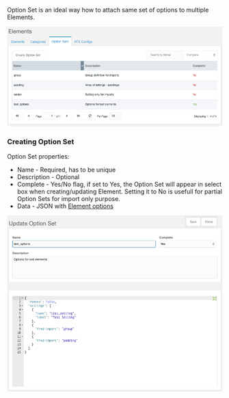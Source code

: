 Option Set is an ideal way how to attach same set of options to multiple Elements.

![Option Sets Grid](img/option_sets_grid.png)

### Creating Option Set
Option Set properties:

- Name - Required, has to be unique
- Description - Optional
- Complete - Yes/No flag, if set to Yes, the Option Set will appear in select box when creating/updating Element. Setting it to No is usefull for partial Option Sets for import only purpose.
- Data - JSON with [Element options](/elements/options)

 

![Option Sets Edit Panel](img/option_sets_edit_panel.png)